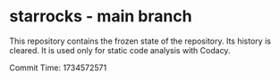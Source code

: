 # starrocks - main branch

This repository contains the frozen state of the repository.
Its history is cleared. It is used only for static code
analysis with Codacy.

Commit Time: 1734572571